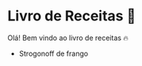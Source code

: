 # Livro de Receitas :shallow_pan_of_food:

Olá! Bem vindo ao livro de receitas :fire:

- Strogonoff de frango